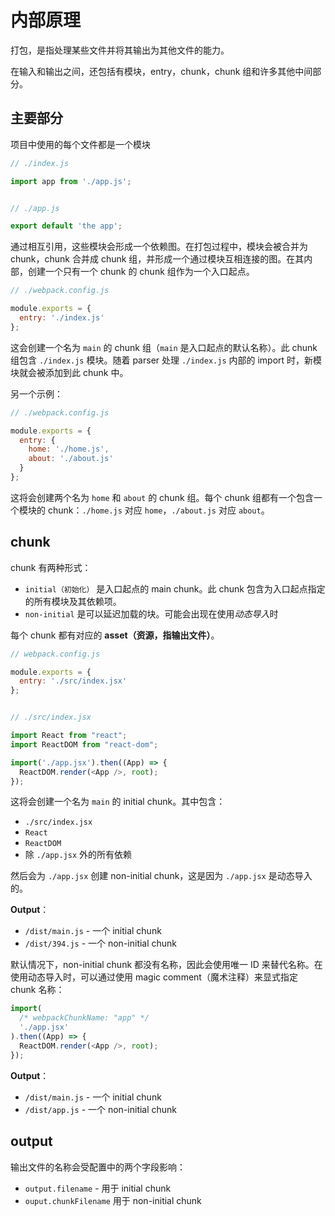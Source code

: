 # 内部原理

打包，是指处理某些文件并将其输出为其他文件的能力。

在输入和输出之间，还包括有模块，entry，chunk，chunk 组和许多其他中间部分。

## 主要部分

项目中使用的每个文件都是一个模块

```javascript
// ./index.js

import app from './app.js';


// ./app.js

export default 'the app';
```

通过相互引用，这些模块会形成一个依赖图。在打包过程中，模块会被合并为 chunk，chunk 合并成 chunk 组，并形成一个通过模块互相连接的图。在其内部，创建一个只有一个 chunk 的 chunk 组作为一个入口起点。

```javascript
// ./webpack.config.js

module.exports = {
  entry: './index.js'
};
```

这会创建一个名为 `main` 的 chunk 组（`main` 是入口起点的默认名称）。此 chunk 组包含 `./index.js` 模块。随着 parser 处理 `./index.js` 内部的 import 时，新模块就会被添加到此 chunk 中。

另一个示例：

```javascript
// ./webpack.config.js

module.exports = {
  entry: {
    home: './home.js',
    about: './about.js'
  }
};
```

这将会创建两个名为 `home` 和 `about` 的 chunk 组。每个 chunk 组都有一个包含一个模块的 chunk：`./home.js` 对应 `home`，`./about.js` 对应 `about`。

## chunk

chunk 有两种形式：

- `initial（初始化）` 是入口起点的 main chunk。此 chunk 包含为入口起点指定的所有模块及其依赖项。
- `non-initial` 是可以延迟加载的块。可能会出现在使用*动态导入*时

每个 chunk 都有对应的 **asset（资源，指输出文件）**。

```javascript
// webpack.config.js

module.exports = {
  entry: './src/index.jsx'
};


// ./src/index.jsx

import React from "react";
import ReactDOM from "react-dom";

import('./app.jsx').then((App) => {
  ReactDOM.render(<App />, root);
});
```

这将会创建一个名为 `main` 的 initial chunk。其中包含：

- `./src/index.jsx`
- `React`
- `ReactDOM`
- 除 `./app.jsx` 外的所有依赖

然后会为 `./app.jsx` 创建 non-initial chunk，这是因为 `./app.jsx` 是动态导入的。

**Output**：

- `/dist/main.js` - 一个 initial chunk
- `/dist/394.js` - 一个 non-initial chunk

默认情况下，non-initial chunk 都没有名称，因此会使用唯一 ID 来替代名称。在使用动态导入时，可以通过使用 magic comment（魔术注释）来显式指定 chunk 名称：

```javascript
import(
  /* webpackChunkName: "app" */
  './app.jsx'
).then((App) => {
  ReactDOM.render(<App />, root);
});
```

**Output**：

- `/dist/main.js` - 一个 initial chunk
- `/dist/app.js` - 一个 non-initial chunk

## output

输出文件的名称会受配置中的两个字段影响：

- `output.filename` - 用于 initial chunk
- `ouput.chunkFilename` 用于 non-initial chunk
